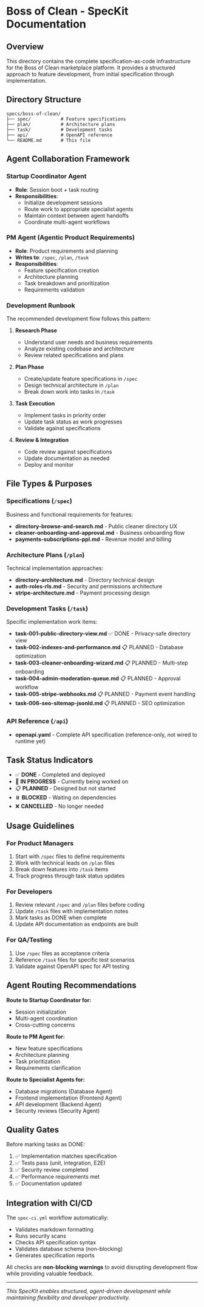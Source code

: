 # Boss of Clean - SpecKit Documentation

## Overview

This directory contains the complete specification-as-code infrastructure for the Boss of Clean marketplace platform. It provides a structured approach to feature development, from initial specification through implementation.

## Directory Structure

```
specs/boss-of-clean/
├── spec/           # Feature specifications
├── plan/           # Architecture plans  
├── task/           # Development tasks
├── api/            # OpenAPI reference
└── README.md       # This file
```

## Agent Collaboration Framework

### Startup Coordinator Agent
- **Role**: Session boot + task routing
- **Responsibilities**:
  - Initialize development sessions
  - Route work to appropriate specialist agents
  - Maintain context between agent handoffs
  - Coordinate multi-agent workflows

### PM Agent (Agentic Product Requirements)
- **Role**: Product requirements and planning
- **Writes to**: `/spec`, `/plan`, `/task`
- **Responsibilities**:
  - Feature specification creation
  - Architecture planning
  - Task breakdown and prioritization
  - Requirements validation

### Development Runbook

The recommended development flow follows this pattern:

1. **Research Phase**
   - Understand user needs and business requirements
   - Analyze existing codebase and architecture
   - Review related specifications and plans

2. **Plan Phase** 
   - Create/update feature specifications in `/spec`
   - Design technical architecture in `/plan`
   - Break down work into tasks in `/task`

3. **Task Execution**
   - Implement tasks in priority order
   - Update task status as work progresses
   - Validate against specifications

4. **Review & Integration**
   - Code review against specifications
   - Update documentation as needed
   - Deploy and monitor

## File Types & Purposes

### Specifications (`/spec`)
Business and functional requirements for features:
- **directory-browse-and-search.md** - Public cleaner directory UX
- **cleaner-onboarding-and-approval.md** - Business onboarding flow  
- **payments-subscriptions-ppl.md** - Revenue model and billing

### Architecture Plans (`/plan`)
Technical implementation approaches:
- **directory-architecture.md** - Directory technical design
- **auth-roles-rls.md** - Security and permissions architecture
- **stripe-architecture.md** - Payment processing design

### Development Tasks (`/task`) 
Specific implementation work items:
- **task-001-public-directory-view.md** ✅ DONE - Privacy-safe directory view
- **task-002-indexes-and-performance.md** 📋 PLANNED - Database optimization
- **task-003-cleaner-onboarding-wizard.md** 📋 PLANNED - Multi-step onboarding
- **task-004-admin-moderation-queue.md** 📋 PLANNED - Approval workflow
- **task-005-stripe-webhooks.md** 📋 PLANNED - Payment event handling
- **task-006-seo-sitemap-jsonld.md** 📋 PLANNED - SEO optimization

### API Reference (`/api`)
- **openapi.yaml** - Complete API specification (reference-only, not wired to runtime yet)

## Task Status Indicators

- ✅ **DONE** - Completed and deployed
- 🔄 **IN PROGRESS** - Currently being worked on
- 📋 **PLANNED** - Designed but not started
- ⏸️ **BLOCKED** - Waiting on dependencies
- ❌ **CANCELLED** - No longer needed

## Usage Guidelines

### For Product Managers
1. Start with `/spec` files to define requirements
2. Work with technical leads on `/plan` files  
3. Break down features into `/task` items
4. Track progress through task status updates

### For Developers
1. Review relevant `/spec` and `/plan` files before coding
2. Update `/task` files with implementation notes
3. Mark tasks as DONE when complete
4. Update API documentation as endpoints are built

### For QA/Testing
1. Use `/spec` files as acceptance criteria
2. Reference `/task` files for specific test scenarios
3. Validate against OpenAPI spec for API testing

## Agent Routing Recommendations

**Route to Startup Coordinator for:**
- Session initialization
- Multi-agent coordination
- Cross-cutting concerns

**Route to PM Agent for:**
- New feature specifications
- Architecture planning
- Task prioritization
- Requirements clarification

**Route to Specialist Agents for:**
- Database migrations (Database Agent)
- Frontend implementation (Frontend Agent)  
- API development (Backend Agent)
- Security reviews (Security Agent)

## Quality Gates

Before marking tasks as DONE:
1. ✅ Implementation matches specification
2. ✅ Tests pass (unit, integration, E2E)
3. ✅ Security review completed
4. ✅ Performance requirements met
5. ✅ Documentation updated

## Integration with CI/CD

The `spec-ci.yml` workflow automatically:
- Validates markdown formatting
- Runs security scans
- Checks API specification syntax
- Validates database schema (non-blocking)
- Generates specification reports

All checks are **non-blocking warnings** to avoid disrupting development flow while providing valuable feedback.

---

*This SpecKit enables structured, agent-driven development while maintaining flexibility and developer productivity.*